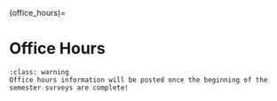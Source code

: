(office_hours)=
# Office Hours

```{admonition} TODO
:class: warning
Office hours information will be posted once the beginning of the semester surveys are complete!
```
